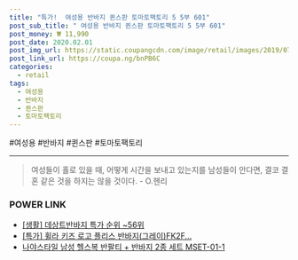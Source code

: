 ```yaml
--- 
title: "특가!  여성용 반바지 퀸스판 토마토팩토리 5 5부 601" 
post_sub_title: " 여성용 반바지 퀸스판 토마토팩토리 5 5부 601" 
post_money: ₩ 11,990 
post_date: 2020.02.01 
post_img_url: https://static.coupangcdn.com/image/retail/images/2019/07/01/12/5/9bb584ae-15e0-4c07-a645-0785d0415bfa.jpg 
post_link_url: https://coupa.ng/bnPB6C 
categories: 
  - retail 
tags: 
  - 여성용 
  - 반바지 
  - 퀸스판 
  - 토마토팩토리 
--- 
```

  #여성용 #반바지 #퀸스판 #토마토팩토리 
<hr> 

> 여성들이 홀로 있을 때, 어떻게 시간을 보내고 있는지를 남성들이 안다면, 결코 결혼 같은 것을 하지는 않을 것이다. - O.헨리 


### POWER LINK

* <a href="https://blog.naver.com/sakai111/221783721365" target="_blank"> [생활] 데상트반바지 특가 순위 ~56위</a>
* <a href="https://blog.naver.com/an0733/221790558712" target="_blank">[특가] 휠라 키즈 로고 플리스 반바지(그레이)FK2F...</a>
* <a href="https://blog.naver.com/fasyy4321/221785398475" target="_blank">나야스타일 남성 헬스복 반팔티 + 반바지 2종 세트 MSET-01-1</a>
